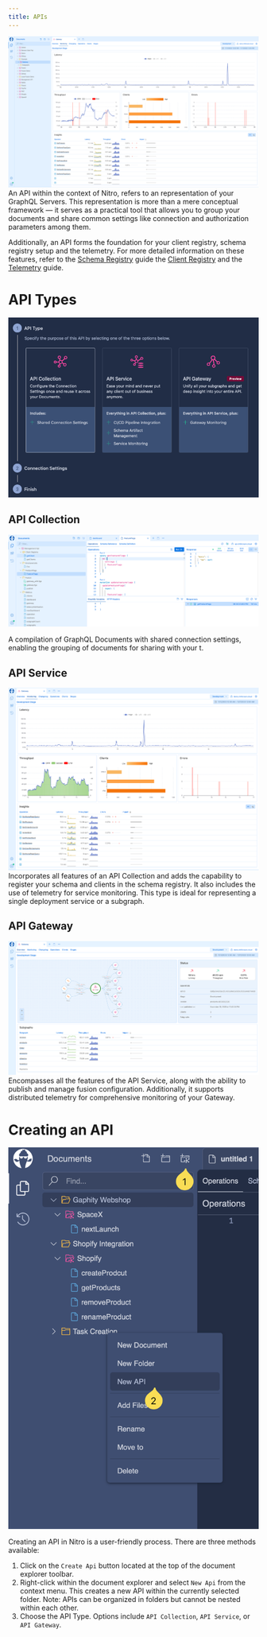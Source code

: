 ```yaml
---
title: APIs
---
```


![Image](images/apis-6.png)
An API within the context of Nitro, refers to an representation of your GraphQL Servers.
This representation is more than a mere conceptual framework — it serves as a practical tool that allows you to group your documents and share common settings like connection and authorization parameters among them.

Additionally, an API forms the foundation for your client registry, schema registry setup and the telemetry. For more detailed information on these features, refer to the [Schema Registry](/docs/nitro/apis/schema-registry) guide
the [Client Registry](/docs/nitro/apis/client-registry) and the [Telemetry](/docs/nitro/open-telemetry/operation-monitoring) guide.

# API Types

![Image](images/apis-2.png)

## API Collection

![Image](images/apis-5.png)

A compilation of GraphQL Documents with shared connection settings, enabling the grouping of documents for sharing with your t.

## API Service

![Image](images/apis-3.png)
Incorporates all features of an API Collection and adds the capability to register your schema and clients in the schema registry. It also includes the use of telemetry for service monitoring. This type is ideal for representing a single deployment service or a subgraph.

## API Gateway

![Image](images/apis-4.png)
Encompasses all the features of the API Service, along with the ability to publish and manage fusion configuration. Additionally, it supports distributed telemetry for comprehensive monitoring of your Gateway.

# Creating an API

![Image](images/apis-1.png)

Creating an API in Nitro is a user-friendly process. There are three methods available:

1. Click on the `Create Api` button located at the top of the document explorer toolbar.
2. Right-click within the document explorer and select `New Api` from the context menu. This creates a new API within the currently selected folder. Note: APIs can be organized in folders but cannot be nested within each other.
3. Choose the API Type. Options include `API Collection`, `API Service`, or `API Gateway`.
